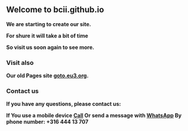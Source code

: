 ## <strong>Welcome to bcii.github.io
We are starting to create our site.

For shure it will take a bit of time

So visit us soon again to see more.

### Visit also
Our old Pages site [goto.eu3.org](http://goto.eu3.org).

### Contact us
If you have any questions, please contact us:

If You use a mobile device <a href="tel:31644413707"><strong>Call</a>
Or send a message with <a href="https://wa.me/31644413707" target="_blank" rel="noopener"><strong>WhatsApp</strong></a>
By phone number: <strong>+316 444 13 707</strong>
